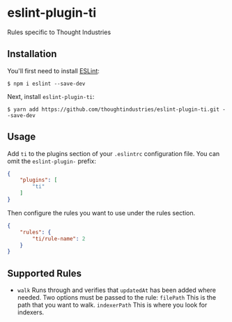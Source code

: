 # eslint-plugin-ti

Rules specific to Thought Industries

## Installation

You'll first need to install [ESLint](http://eslint.org):

```
$ npm i eslint --save-dev
```

Next, install `eslint-plugin-ti`:

```
$ yarn add https://github.com/thoughtindustries/eslint-plugin-ti.git --save-dev
```


## Usage

Add `ti` to the plugins section of your `.eslintrc` configuration file. You can omit the `eslint-plugin-` prefix:

```json
{
    "plugins": [
        "ti"
    ]
}
```


Then configure the rules you want to use under the rules section.

```json
{
    "rules": {
        "ti/rule-name": 2
    }
}
```

## Supported Rules

* `walk` Runs through and verifies that `updatedAt` has been added where needed. Two options must be passed to the rule: `filePath` This is the path that you want to walk. `indexerPath` This is where you look for indexers.





